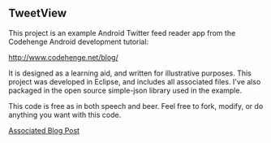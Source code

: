 ## TweetView

This project is an example Android Twitter feed reader app
from the Codehenge Android development tutorial:

http://www.codehenge.net/blog/

It is designed as a learning aid, and written for illustrative purposes. This project was developed in Eclipse, and includes all associated files. I've also packaged in the open source simple-json library used in the example.

This code is free as in both speech and beer. Feel free to fork, modify, or do anything you want with this code. 


[Associated Blog Post](http://www.codehenge.net/2011/06/android-development-tutorial-asynchronous-lazy-loading-and-caching-of-listview-images/)
